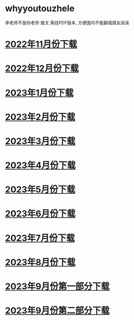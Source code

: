 # whyyoutouzhele
李老师不是你老师 推文 离线PDF版本, 方便国内不能翻墙朋友阅读

# [2022年11月份下载](https://github.com/hello-world-1989/whyyoutouzhele/raw/main/2022/202211.zip)
# [2022年12月份下载](https://github.com/hello-world-1989/whyyoutouzhele/raw/main/2022/202212.zip)
# [2023年1月份下载](https://github.com/hello-world-1989/whyyoutouzhele/raw/main/2023/202301.zip)
# [2023年2月份下载](https://github.com/hello-world-1989/whyyoutouzhele/raw/main/2023/202302.zip)
# [2023年3月份下载](https://github.com/hello-world-1989/whyyoutouzhele/raw/main/2023/202303.zip)
# [2023年4月份下载](https://github.com/hello-world-1989/whyyoutouzhele/raw/main/2023/202304.zip)
# [2023年5月份下载](https://github.com/hello-world-1989/whyyoutouzhele/raw/main/2023/202305.zip)
# [2023年6月份下载](https://github.com/hello-world-1989/whyyoutouzhele/raw/main/2023/202306.zip)
# [2023年7月份下载](https://github.com/hello-world-1989/whyyoutouzhele/raw/main/2023/202307.zip)
# [2023年8月份下载](https://github.com/hello-world-1989/whyyoutouzhele/raw/main/2023/202308.zip)
# [2023年9月份第一部分下载](https://github.com/hello-world-1989/whyyoutouzhele/raw/main/2023/202309p1.zip)
# [2023年9月份第二部分下载](https://github.com/hello-world-1989/whyyoutouzhele/raw/main/2023/202309p2.zip)

